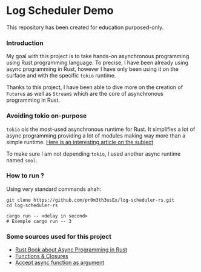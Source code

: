 # Log Scheduler Demo

This repository has been created for education purposed-only.

### Introduction

My goal with this project is to take hands-on asynchronous programming using Rust programming language. To precise, I have been already using async programming in Rust, however I have only been using it on the surface and with the specific `tokio` runtime.

Thanks to this project, I have been able to dive more on the creation of `Future`s as well as `Stream`s which are the core of asynchronous programming in Rust.

### Avoiding tokio on-purpose

`tokio` ois the most-used asynchronous runtime for Rust. It simplifies a lot of
async programming providing a lot of modules making way more than a simple runtime. [Here is an interesting article on the subject](https://corrode.dev/blog/async/)

To make sure I am not depending `tokio`, I used another async runtime named `smol`.

### How to run ?

Using very standard commands ahah:

```shell
git clone https://github.com/pr0m3th3usEx/log-scheduler-rs.git
cd log-scheduler-rs
```
```shell
cargo run -- <delay in second>
# Exemple cargo run -- 3
```

### Some sources used for this project

- [Rust Book about Async Programming in Rust](https://rust-lang.github.io/async-book/03_async_await/01_chapter.html)
- [Functions & Closures](https://doc.rust-lang.org/book/ch19-05-advanced-functions-and-closures.html)
- [Accept async function as argument](https://stackoverflow.com/questions/60717746/how-to-accept-an-async-function-as-an-argument)
